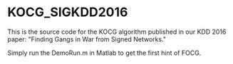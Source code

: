 # KOCG_SIGKDD2016
This is the source code for the KOCG algorithm published in our KDD 2016 paper: "Finding Gangs in War from Signed Networks."

Simply run the DemoRun.m in Matlab to get the first hint of FOCG.
